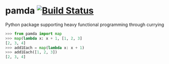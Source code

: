 # pamda [![Build Status](https://travis-ci.org/jackfirth/pamda.svg)](https://travis-ci.org/jackfirth/pamda)
Python package supporting heavy functional programming through currying

```python
>>> from pamda import map
>>> map(lambda x: x + 1, [1, 2, 3]
[2, 3, 4]
>>> add1Each = map(lambda x: x + 1)
>>> add1Each([1, 2, 3])
[2, 3, 4]
```
